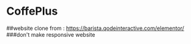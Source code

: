# CoffePlus
##website clone from : https://barista.qodeinteractive.com/elementor/
###don't make responsive website
